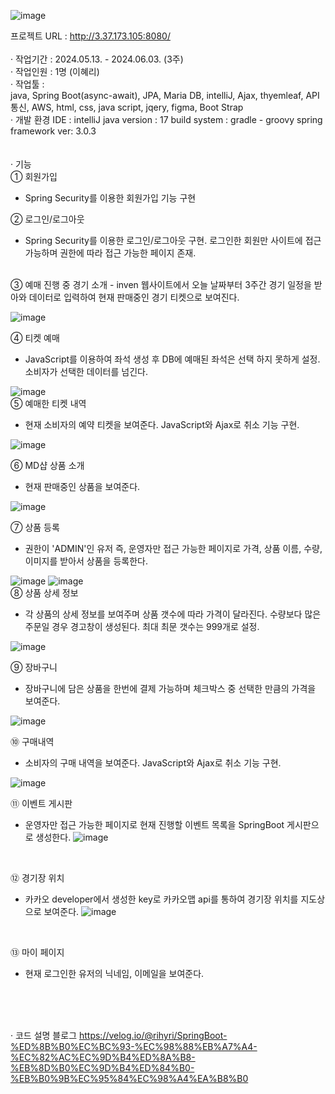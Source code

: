 ![image](https://github.com/user-attachments/assets/459bb73a-8904-4f9f-8ace-9315d350f9ed)

프로젝트 URL : http://3.37.173.105:8080/
<br><br>
· 작업기간 :  2024.05.13. - 2024.06.03. (3주)
<br>
· 작업인원 :  1명 (이혜리)
<br>
· 작업툴 :  
          java, Spring Boot(async-await), JPA, Maria DB, intelliJ,
          Ajax, thyemleaf, API통신, AWS,
          html, css, java script, jqery, figma, Boot Strap
<br>
· 개발 환경
 IDE : intelliJ
 java version : 17
 build system : gradle - groovy
 spring framework ver: 3.0.3
<br>
<br>
<br>
· 기능
<br>
① 회원가입  
- Spring Security를 이용한 회원가입 기능 구현

② 로그인/로그아웃  
- Spring Security를 이용한 로그인/로그아웃 구현. 로그인한 회원만 사이트에 접근 가능하며 권한에 따라 접근 가능한 페이지 존재.
<br>
③ 예매 진행 중 경기 소개  
- inven 웹사이트에서 오늘 날짜부터 3주간 경기 일정을 받아와 데이터로 입력하여 현재 판매중인 경기 티켓으로 보여진다.
  
![image](https://github.com/user-attachments/assets/0c75d8d3-a2f7-451d-a232-d9f149ba1bbd)
<br>

④ 티켓 예매  
- JavaScript를 이용하여 좌석 생성 후 DB에 예매된 좌석은 선택 하지 못하게 설정. 소비자가 선택한 데이터를 넘긴다.

![image](https://github.com/user-attachments/assets/dbf0224c-b265-45d4-95de-76f1463f94e5)
<br>
⑤ 예매한 티켓 내역  
- 현재 소비자의 예약 티켓을 보여준다. JavaScript와 Ajax로 취소 기능 구현.
  
![image](https://github.com/user-attachments/assets/f9c99ace-b3c4-4253-9dfe-b3b604c10f25)
<br>

⑥ MD샵 상품 소개  
- 현재 판매중인 상품을 보여준다.

![image](https://github.com/user-attachments/assets/f336f0ce-2144-4928-80c7-972baf3dacbf)
<br>

⑦ 상품 등록  
- 권한이 'ADMIN'인 유저 즉, 운영자만 접근 가능한 페이지로 가격, 상품 이름, 수량, 이미지를 받아서 상품을 등록한다.

![image](https://github.com/user-attachments/assets/f1b2dc22-1c2d-4bde-aeb8-b99d729ede99)
![image](https://github.com/user-attachments/assets/93991cf6-2492-43c5-93c3-72303f2c7abd)
<br>
⑧ 상품 상세 정보 
- 각 상품의 상세 정보를 보여주며 상품 갯수에 따라 가격이 달라진다. 수량보다 많은 주문일 경우 경고창이 생성된다. 최대 최문 갯수는 999개로 설정.

![image](https://github.com/user-attachments/assets/edb8eeca-6cf5-432c-b2a4-c0c3ce885861)
<br>

⑨ 장바구니
- 장바구니에 담은 상품을 한번에 결제 가능하며 체크박스 중 선택한 만큼의 가격을 보여준다.

![image](https://github.com/user-attachments/assets/ea7004f0-2606-461a-b57b-7af756ef26d3)
<br>

⑩ 구매내역 
- 소비자의 구매 내역을 보여준다. JavaScript와 Ajax로 취소 기능 구현.

![image](https://github.com/user-attachments/assets/b418b9ba-6820-4be7-8b55-a365e5ee0b28)
<br>

⑪ 이벤트 게시판  
- 운영자만 접근 가능한 페이지로 현재 진행할 이벤트 목록을 SpringBoot 게시판으로 생성한다.
![image](https://github.com/user-attachments/assets/04d6fab7-8e49-4578-9802-7d11bac75caf)
<br>

⑫ 경기장 위치  
- 카카오 developer에서 생성한 key로 카카오맵 api를 통하여 경기장 위치를 지도상으로 보여준다.
![image](https://github.com/user-attachments/assets/545d864c-fb48-4cce-a224-c7c817431773)
<br>

⑬ 마이 페이지  
- 현재 로그인한 유저의 닉네임, 이메일을 보여준다.
<br>
<br>
<br>

· 코드 설명 블로그
https://velog.io/@rihyri/SpringBoot-%ED%8B%B0%EC%BC%93-%EC%98%88%EB%A7%A4-%EC%82%AC%EC%9D%B4%ED%8A%B8-%EB%8D%B0%EC%9D%B4%ED%84%B0-%EB%B0%9B%EC%95%84%EC%98%A4%EA%B8%B0



